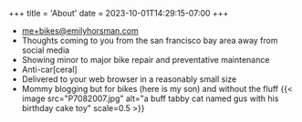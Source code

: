 +++
title = 'About'
date = 2023-10-01T14:29:15-07:00
+++

- [me+bikes@emilyhorsman.com](mailto:me+bikes@emilyhorsman.com)
- Thoughts coming to you from the san francisco bay area away from social media
- Showing minor to major bike repair and preventative maintenance
- Anti-car[ceral]
- Delivered to your web browser in a reasonably small size
- Mommy blogging but for bikes (here is my son) and without the fluff
  {{< image src="P7082007.jpg" alt="a buff tabby cat named gus with his birthday cake toy" scale=0.5 >}}
